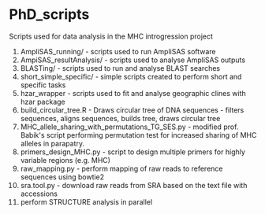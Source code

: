 # PhD_scripts
Scripts used for data analysis in the MHC introgression project

1. AmpliSAS_running/ - scripts used to run AmpliSAS software
2. AmpiSAS_resultAnalysis/ - scripts used to analyse AmpliSAS outputs
3. BLASTing/ - scripts used to run and analyse BLAST searches
4. short_simple_specific/ - simple scripts created to perform short and specific tasks
5. hzar_wrapper - scripts used to fit and analyse geographic clines with hzar package
6. build_circular_tree.R - Draws circular tree of DNA sequences - filters sequences, aligns sequences, builds tree, draws circular tree
7. MHC_allele_sharing_with_permutations_TG_SES.py - modified prof. Babik's script performing permutation test for increased sharing of MHC alleles in parapatry. 
8. primers_design_MHC.py - script to design multiple primers for highly variable regions (e.g. MHC)
9. raw_mapping.py - perform mapping of raw reads to reference sequences using bowtie2
10. sra.tool.py - download raw reads from SRA based on the text file with accessions
11. perform STRUCTURE analysis in parallel

